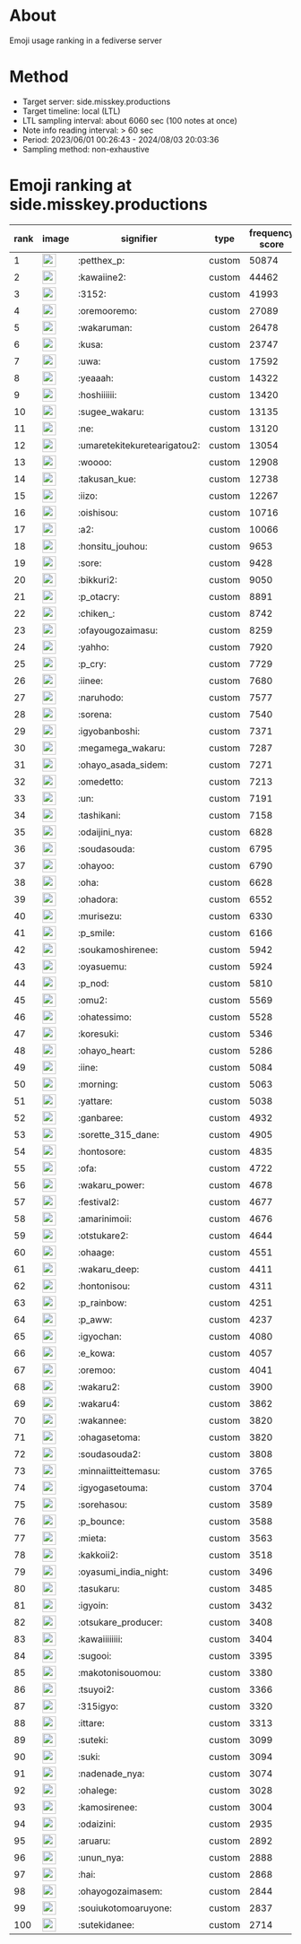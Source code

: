 # About
Emoji usage ranking in a fediverse server

# Method
- Target server: side.misskey.productions
- Target timeline: local (LTL)
- LTL sampling interval: about 6060 sec (100 notes at once)
- Note info reading interval: > 60 sec
- Period: 2023/06/01 00:26:43 - 2024/08/03 20:03:36 
- Sampling method: non-exhaustive

# Emoji ranking at side.misskey.productions

|rank|image|signifier|type|frequency score|
|----|----|----|----|----|
|1|<img height="24" src="https://side.misskey.productions/emoji/petthex_p.webp">|:petthex_p:|custom|50874|
|2|<img height="24" src="https://side.misskey.productions/emoji/kawaiine2.webp">|:kawaiine2:|custom|44462|
|3|<img height="24" src="https://side.misskey.productions/emoji/3152.webp">|:3152:|custom|41993|
|4|<img height="24" src="https://side.misskey.productions/emoji/oremooremo.webp">|:oremooremo:|custom|27089|
|5|<img height="24" src="https://side.misskey.productions/emoji/wakaruman.webp">|:wakaruman:|custom|26478|
|6|<img height="24" src="https://side.misskey.productions/emoji/kusa.webp">|:kusa:|custom|23747|
|7|<img height="24" src="https://side.misskey.productions/emoji/uwa.webp">|:uwa:|custom|17592|
|8|<img height="24" src="https://side.misskey.productions/emoji/yeaaah.webp">|:yeaaah:|custom|14322|
|9|<img height="24" src="https://side.misskey.productions/emoji/hoshiiiiii.webp">|:hoshiiiiii:|custom|13420|
|10|<img height="24" src="https://side.misskey.productions/emoji/sugee_wakaru.webp">|:sugee_wakaru:|custom|13135|
|11|<img height="24" src="https://side.misskey.productions/emoji/ne.webp">|:ne:|custom|13120|
|12|<img height="24" src="https://side.misskey.productions/emoji/umaretekitekuretearigatou2.webp">|:umaretekitekuretearigatou2:|custom|13054|
|13|<img height="24" src="https://side.misskey.productions/emoji/woooo.webp">|:woooo:|custom|12908|
|14|<img height="24" src="https://side.misskey.productions/emoji/takusan_kue.webp">|:takusan_kue:|custom|12738|
|15|<img height="24" src="https://side.misskey.productions/emoji/iizo.webp">|:iizo:|custom|12267|
|16|<img height="24" src="https://side.misskey.productions/emoji/oishisou.webp">|:oishisou:|custom|10716|
|17|<img height="24" src="https://side.misskey.productions/emoji/a2.webp">|:a2:|custom|10066|
|18|<img height="24" src="https://side.misskey.productions/emoji/honsitu_jouhou.webp">|:honsitu_jouhou:|custom|9653|
|19|<img height="24" src="https://side.misskey.productions/emoji/sore.webp">|:sore:|custom|9428|
|20|<img height="24" src="https://side.misskey.productions/emoji/bikkuri2.webp">|:bikkuri2:|custom|9050|
|21|<img height="24" src="https://side.misskey.productions/emoji/p_otacry.webp">|:p_otacry:|custom|8891|
|22|<img height="24" src="https://side.misskey.productions/emoji/chiken_.webp">|:chiken_:|custom|8742|
|23|<img height="24" src="https://side.misskey.productions/emoji/ofayougozaimasu.webp">|:ofayougozaimasu:|custom|8259|
|24|<img height="24" src="https://side.misskey.productions/emoji/yahho.webp">|:yahho:|custom|7920|
|25|<img height="24" src="https://side.misskey.productions/emoji/p_cry.webp">|:p_cry:|custom|7729|
|26|<img height="24" src="https://side.misskey.productions/emoji/iinee.webp">|:iinee:|custom|7680|
|27|<img height="24" src="https://side.misskey.productions/emoji/naruhodo.webp">|:naruhodo:|custom|7577|
|28|<img height="24" src="https://side.misskey.productions/emoji/sorena.webp">|:sorena:|custom|7540|
|29|<img height="24" src="https://side.misskey.productions/emoji/igyobanboshi.webp">|:igyobanboshi:|custom|7371|
|30|<img height="24" src="https://side.misskey.productions/emoji/megamega_wakaru.webp">|:megamega_wakaru:|custom|7287|
|31|<img height="24" src="https://side.misskey.productions/emoji/ohayo_asada_sidem.webp">|:ohayo_asada_sidem:|custom|7271|
|32|<img height="24" src="https://side.misskey.productions/emoji/omedetto.webp">|:omedetto:|custom|7213|
|33|<img height="24" src="https://side.misskey.productions/emoji/un.webp">|:un:|custom|7191|
|34|<img height="24" src="https://side.misskey.productions/emoji/tashikani.webp">|:tashikani:|custom|7158|
|35|<img height="24" src="https://side.misskey.productions/emoji/odaijini_nya.webp">|:odaijini_nya:|custom|6828|
|36|<img height="24" src="https://side.misskey.productions/emoji/soudasouda.webp">|:soudasouda:|custom|6795|
|37|<img height="24" src="https://side.misskey.productions/emoji/ohayoo.webp">|:ohayoo:|custom|6790|
|38|<img height="24" src="https://side.misskey.productions/emoji/oha.webp">|:oha:|custom|6628|
|39|<img height="24" src="https://side.misskey.productions/emoji/ohadora.webp">|:ohadora:|custom|6552|
|40|<img height="24" src="https://side.misskey.productions/emoji/murisezu.webp">|:murisezu:|custom|6330|
|41|<img height="24" src="https://side.misskey.productions/emoji/p_smile.webp">|:p_smile:|custom|6166|
|42|<img height="24" src="https://side.misskey.productions/emoji/soukamoshirenee.webp">|:soukamoshirenee:|custom|5942|
|43|<img height="24" src="https://side.misskey.productions/emoji/oyasuemu.webp">|:oyasuemu:|custom|5924|
|44|<img height="24" src="https://side.misskey.productions/emoji/p_nod.webp">|:p_nod:|custom|5810|
|45|<img height="24" src="https://side.misskey.productions/emoji/omu2.webp">|:omu2:|custom|5569|
|46|<img height="24" src="https://side.misskey.productions/emoji/ohatessimo.webp">|:ohatessimo:|custom|5528|
|47|<img height="24" src="https://side.misskey.productions/emoji/koresuki.webp">|:koresuki:|custom|5346|
|48|<img height="24" src="https://side.misskey.productions/emoji/ohayo_heart.webp">|:ohayo_heart:|custom|5286|
|49|<img height="24" src="https://side.misskey.productions/emoji/iine.webp">|:iine:|custom|5084|
|50|<img height="24" src="https://side.misskey.productions/emoji/morning.webp">|:morning:|custom|5063|
|51|<img height="24" src="https://side.misskey.productions/emoji/yattare.webp">|:yattare:|custom|5038|
|52|<img height="24" src="https://side.misskey.productions/emoji/ganbaree.webp">|:ganbaree:|custom|4932|
|53|<img height="24" src="https://side.misskey.productions/emoji/sorette_315_dane.webp">|:sorette_315_dane:|custom|4905|
|54|<img height="24" src="https://side.misskey.productions/emoji/hontosore.webp">|:hontosore:|custom|4835|
|55|<img height="24" src="https://side.misskey.productions/emoji/ofa.webp">|:ofa:|custom|4722|
|56|<img height="24" src="https://side.misskey.productions/emoji/wakaru_power.webp">|:wakaru_power:|custom|4678|
|57|<img height="24" src="https://side.misskey.productions/emoji/festival2.webp">|:festival2:|custom|4677|
|58|<img height="24" src="https://side.misskey.productions/emoji/amarinimoii.webp">|:amarinimoii:|custom|4676|
|59|<img height="24" src="https://side.misskey.productions/emoji/otstukare2.webp">|:otstukare2:|custom|4644|
|60|<img height="24" src="https://side.misskey.productions/emoji/ohaage.webp">|:ohaage:|custom|4551|
|61|<img height="24" src="https://side.misskey.productions/emoji/wakaru_deep.webp">|:wakaru_deep:|custom|4411|
|62|<img height="24" src="https://side.misskey.productions/emoji/hontonisou.webp">|:hontonisou:|custom|4311|
|63|<img height="24" src="https://side.misskey.productions/emoji/p_rainbow.webp">|:p_rainbow:|custom|4251|
|64|<img height="24" src="https://side.misskey.productions/emoji/p_aww.webp">|:p_aww:|custom|4237|
|65|<img height="24" src="https://side.misskey.productions/emoji/igyochan.webp">|:igyochan:|custom|4080|
|66|<img height="24" src="https://side.misskey.productions/emoji/e_kowa.webp">|:e_kowa:|custom|4057|
|67|<img height="24" src="https://side.misskey.productions/emoji/oremoo.webp">|:oremoo:|custom|4041|
|68|<img height="24" src="https://side.misskey.productions/emoji/wakaru2.webp">|:wakaru2:|custom|3900|
|69|<img height="24" src="https://side.misskey.productions/emoji/wakaru4.webp">|:wakaru4:|custom|3862|
|70|<img height="24" src="https://side.misskey.productions/emoji/wakannee.webp">|:wakannee:|custom|3820|
|71|<img height="24" src="https://side.misskey.productions/emoji/ohagasetoma.webp">|:ohagasetoma:|custom|3820|
|72|<img height="24" src="https://side.misskey.productions/emoji/soudasouda2.webp">|:soudasouda2:|custom|3808|
|73|<img height="24" src="https://side.misskey.productions/emoji/minnaiitteittemasu.webp">|:minnaiitteittemasu:|custom|3765|
|74|<img height="24" src="https://side.misskey.productions/emoji/igyogasetouma.webp">|:igyogasetouma:|custom|3704|
|75|<img height="24" src="https://side.misskey.productions/emoji/sorehasou.webp">|:sorehasou:|custom|3589|
|76|<img height="24" src="https://side.misskey.productions/emoji/p_bounce.webp">|:p_bounce:|custom|3588|
|77|<img height="24" src="https://side.misskey.productions/emoji/mieta.webp">|:mieta:|custom|3563|
|78|<img height="24" src="https://side.misskey.productions/emoji/kakkoii2.webp">|:kakkoii2:|custom|3518|
|79|<img height="24" src="https://side.misskey.productions/emoji/oyasumi_india_night.webp">|:oyasumi_india_night:|custom|3496|
|80|<img height="24" src="https://side.misskey.productions/emoji/tasukaru.webp">|:tasukaru:|custom|3485|
|81|<img height="24" src="https://side.misskey.productions/emoji/igyoin.webp">|:igyoin:|custom|3432|
|82|<img height="24" src="https://side.misskey.productions/emoji/otsukare_producer.webp">|:otsukare_producer:|custom|3408|
|83|<img height="24" src="https://side.misskey.productions/emoji/kawaiiiiiiii.webp">|:kawaiiiiiiii:|custom|3404|
|84|<img height="24" src="https://side.misskey.productions/emoji/sugooi.webp">|:sugooi:|custom|3395|
|85|<img height="24" src="https://side.misskey.productions/emoji/makotonisouomou.webp">|:makotonisouomou:|custom|3380|
|86|<img height="24" src="https://side.misskey.productions/emoji/tsuyoi2.webp">|:tsuyoi2:|custom|3366|
|87|<img height="24" src="https://side.misskey.productions/emoji/315igyo.webp">|:315igyo:|custom|3320|
|88|<img height="24" src="https://side.misskey.productions/emoji/ittare.webp">|:ittare:|custom|3313|
|89|<img height="24" src="https://side.misskey.productions/emoji/suteki.webp">|:suteki:|custom|3099|
|90|<img height="24" src="https://side.misskey.productions/emoji/suki.webp">|:suki:|custom|3094|
|91|<img height="24" src="https://side.misskey.productions/emoji/nadenade_nya.webp">|:nadenade_nya:|custom|3074|
|92|<img height="24" src="https://side.misskey.productions/emoji/ohalege.webp">|:ohalege:|custom|3028|
|93|<img height="24" src="https://side.misskey.productions/emoji/kamosirenee.webp">|:kamosirenee:|custom|3004|
|94|<img height="24" src="https://side.misskey.productions/emoji/odaizini.webp">|:odaizini:|custom|2935|
|95|<img height="24" src="https://side.misskey.productions/emoji/aruaru.webp">|:aruaru:|custom|2892|
|96|<img height="24" src="https://side.misskey.productions/emoji/unun_nya.webp">|:unun_nya:|custom|2888|
|97|<img height="24" src="https://side.misskey.productions/emoji/hai.webp">|:hai:|custom|2868|
|98|<img height="24" src="https://side.misskey.productions/emoji/ohayogozaimasem.webp">|:ohayogozaimasem:|custom|2844|
|99|<img height="24" src="https://side.misskey.productions/emoji/souiukotomoaruyone.webp">|:souiukotomoaruyone:|custom|2837|
|100|<img height="24" src="https://side.misskey.productions/emoji/sutekidanee.webp">|:sutekidanee:|custom|2714|
